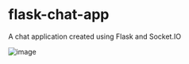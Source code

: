 # flask-chat-app
A chat application created using Flask and Socket.IO

![image](https://user-images.githubusercontent.com/50515418/103482305-260ba600-4e06-11eb-94fd-688954567fa3.png)
